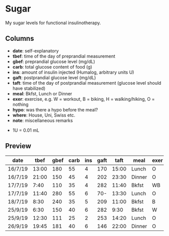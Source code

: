 # Sugar

My sugar levels for functional insulinotherapy.

## Columns

- **date**: self-explanatory
- **tbef**: time of the day of preprandial measurement
- **gbef**: preprandial glucose level (mg/dL)
- **carb**: total glucose content of food (g)
- **ins**: amount of insulin injected (Humalog, arbitrary units U)
- **gaft**: postprandial glucose level (mg/dL)
- **taft**: time of the day of postprandial measurement (glucose level should have stabilized)
- **meal**: Bkfst, Lunch or Dinner
- **exer**: exercise, e.g. W = workout, B = biking, H = walking/hiking,  O = nothing
- **hypo**: was there a hypo before the meal?
- **where**: House, Uni, Swiss etc.
- **note**: miscellaneous remarks

* 1U = 0.01 mL

## Preview

| date	  | tbef	| gbef	| carb	| ins	| gaft	| taft	| meal	  | exer	| hypo	| where	| note |  
|---------|-------|-------|-------|-----|-------|-------|---------|-------|-------|-------|------|
| 16/7/19 |	13:00	| 180	  | 55	  | 4	  | 170	  | 15:00	| Lunch	  | O	    | No	  | Uni	  |      |
| 16/7/19	| 21:00	| 150	  | 45	  | 4	  | 202	  | 23:30	| Dinner  | O	    | No	  | Home	|      |
| 17/7/19	| 7:40	| 110	  | 35	  | 4	  | 282	  | 11:40	| Bkfst	  | WB	  | No	  | Uni	  |      |
| 17/7/19	| 11:40	| 280	  | 55	  | 6	  | 70-	  | 13:30	| Lunch	  | O	    | No	  | Uni	  |      |
| 18/7/19	| 8:30	| 240	  | 35	  | 5	  | 209	  | 11:00	| Bkfst	  | B	    | No	  | Uni	  |      |
| 25/9/19	| 6:30	| 150	  | 40	  | 6	  | 282	  | 9:30	| Bkfst	  | W	    | No	  | Uni   |      |
| 25/9/19 | 12:30	| 111	  | 25	  | 2	  | 253	  | 14:20	| Lunch	  | O	    | No	  | Uni   |      |
| 26/9/19	| 19:45	| 181	  | 40	  | 6	  | 146	  | 22:00	| Dinner	| O	    | No	  | Home  |      |
